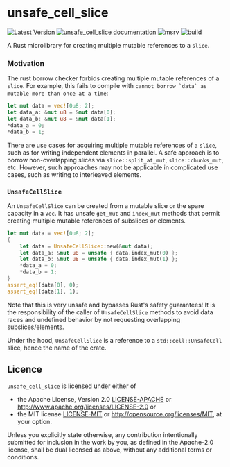# unsafe_cell_slice

[![Latest Version](https://img.shields.io/crates/v/unsafe_cell_slice.svg)](https://crates.io/crates/unsafe_cell_slice)
[![unsafe_cell_slice documentation](https://docs.rs/unsafe_cell_slice/badge.svg)](https://docs.rs/unsafe_cell_slice)
![msrv](https://img.shields.io/crates/msrv/unsafe_cell_slice)
[![build](https://github.com/LDeakin/unsafe_cell_slice/actions/workflows/ci.yml/badge.svg)](https://github.com/LDeakin/unsafe_cell_slice/actions/workflows/ci.yml)

A Rust microlibrary for creating multiple mutable references to a `slice`.

### Motivation
The rust borrow checker forbids creating multiple mutable references of a `slice`.
For example, this fails to compile with ```cannot borrow `data` as mutable more than once at a time```:
```rust
let mut data = vec![0u8; 2];
let data_a: &mut u8 = &mut data[0];
let data_b: &mut u8 = &mut data[1];
*data_a = 0;
*data_b = 1;
```

There are use cases for acquiring multiple mutable references of a `slice`, such as for writing independent elements in parallel.
A safe approach is to borrow non-overlapping slices via `slice::split_at_mut`, `slice::chunks_mut`, etc.
However, such approaches may not be applicable in complicated use cases, such as writing to interleaved elements.

### `UnsafeCellSlice`
An `UnsafeCellSlice` can be created from a mutable slice or the spare capacity in a `Vec`.
It has unsafe `get_mut` and `index_mut` methods that permit creating multiple mutable references of subslices or elements.

```rust
let mut data = vec![0u8; 2];
{
    let data = UnsafeCellSlice::new(&mut data);
    let data_a: &mut u8 = unsafe { data.index_mut(0) };
    let data_b: &mut u8 = unsafe { data.index_mut(1) };
    *data_a = 0;
    *data_b = 1;
}
assert_eq!(data[0], 0);
assert_eq!(data[1], 1);
```

Note that this is very unsafe and bypasses Rust's safety guarantees!
It is the responsibility of the caller of `UnsafeCellSlice` methods to avoid data races and undefined behavior by not requesting overlapping subslices/elements.

Under the hood, `UnsafeCellSlice` is a reference to a `std::cell::UnsafeCell` slice, hence the name of the crate.

## Licence
`unsafe_cell_slice` is licensed under either of
 - the Apache License, Version 2.0 [LICENSE-APACHE](./LICENCE-APACHE) or <http://www.apache.org/licenses/LICENSE-2.0> or
 - the MIT license [LICENSE-MIT](./LICENCE-MIT) or <http://opensource.org/licenses/MIT>, at your option.

Unless you explicitly state otherwise, any contribution intentionally submitted for inclusion in the work by you, as defined in the Apache-2.0 license, shall be dual licensed as above, without any additional terms or conditions.

